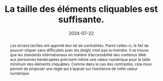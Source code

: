 ---
title: La taille des éléments cliquables est suffisante. 
abstract: Les écrans tactiles ont apporté leur lot de contraintes. Parmi celles-ci, le fait de pouvoir cliquer sans difficultés avec les doigts n’est pas la moindre. Il se trouve que les standards internationaux en matière d’accessibilité des contenus Web aux personnes handicapées précisent même une valeur numérique pour la taille minimum des éléments cliquables. Comme dans le cas des contrastes, cela nous permet de proposer une règle qui s’appuie sur l’existence de cette valeur numérique.
categories: 
    - "mise en forme"
agrege: O4181-E061
opquast: '4 181'
indiceebook: '61'
description: "Règle n°61"
before: "60"
weight: "061"
after: "62"
actif: '1'
layout: rules
date: 2024-07-22
tags: 
    - "accessibilité"
    - "Utilisabilité"
objectif: 
    - "Permettre aux lectrices et lecteurs de cliquer sur les éléments interactifs."
    - "Limiter les fausses manipulations et les manipulations inutiles."
    - "Améliorer la compatibilité avec les terminaux mobiles."
    - "Améliorer l’accessibilité des contenus aux personnes handicapées."
Meo: 
    - "Donner à chaque élément cliquable (boutons, liens) une taille par défaut d'au moins 44 par 44 pixels"
Controle: 
    - "vérifier que la taille par défaut de chaque élément cliquable (boutons, liens) est au moins de 44 par 44 pixels"
epubcheck: 
ace: 
humancheck: true
ReadiumGoToolkit: 
Source: 
    - "Opquast"
Referentiel:  
    - "[Web Content Accessibility Guidelines (WCAG)  Target Size (Minimum) (Level AA)](https://www.w3.org/Translations/WCAG22-fr/#target-size-minimum)"
steps: 
    - "Projet éditorial"
    - ""
---